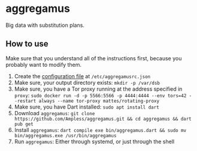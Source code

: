 # aggregamus
Big data with substitution plans.

## How to use
Make sure that you understand all of the instructions first, because you
probably want to modify them.

1. Create the [configuration file](aggregamusrc.example.json) at
`/etc/aggregamusrc.json`
2. Make sure, your output directory exists: `mkdir -p /var/dsb`
3. Make sure, you have a Tor proxy running at the address specified in `proxy`:
`sudo docker run -d -p 5566:5566 -p 4444:4444 --env tors=42 --restart always --name tor-proxy mattes/rotating-proxy`
4. Make sure, you have Dart installed: `sudo apt install dart`
5. Download `aggregamus`:
`git clone https://github.com/Ampless/aggregamus.git && cd aggregamus && dart pub get`
6. Install `aggregamus`:
`dart compile exe bin/aggregamus.dart && sudo mv bin/aggregamus.exe /usr/bin/aggregamus`
7. Run `aggregamus`: Either through systemd, or just through the shell
